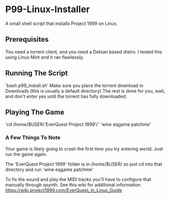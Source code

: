 # P99-Linux-Installer
A small shell script that installs Project 1999 on Linux.

## Prerequisites
You need a torrent client, and you need a Debian based distro. I tested this using Linux Mint and it ran flawlessly.

## Running The Script
'bash p99_install.sh'
Make sure you place the torrent download in Downloads (this is usually a default directory)
The rest is done for you, wait, and don't enter yes until the torrent has fully downloaded.

## Playing The Game
'cd /home/$USER/'EverQuest Project 1999'/'
'wine eqgame patchme'


### A Few Things To Note
Your game is likely going to crash the first time you try entering world. Just run the game again.

The 'EverQuest Project 1999' folder is in /home/$USER/ so just cd into that directory and run 'wine eqgame patchme'

To fix the sound and play the MIDI tracks you'll have to configure that manually through qsynth. See this wiki for additional information: https://wiki.project1999.com/EverQuest_in_Linux_Guide
